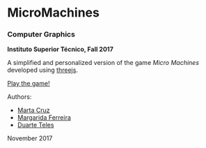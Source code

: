 # MicroMachines

### Computer Graphics

**Instituto Superior Técnico, Fall 2017**

A simplified and personalized version of the game _Micro Machines_ developed using [threejs](https://threejs.org).

[Play the game!](https://web.tecnico.ulisboa.pt/ist180832/MicroMachines/)

Authors:
- [Marta Cruz](https://github.com/rbouru)
- [Margarida Ferreira](https://github.com/Marghrid)
- [Duarte Teles](https://github.com/Slliss)

November 2017

